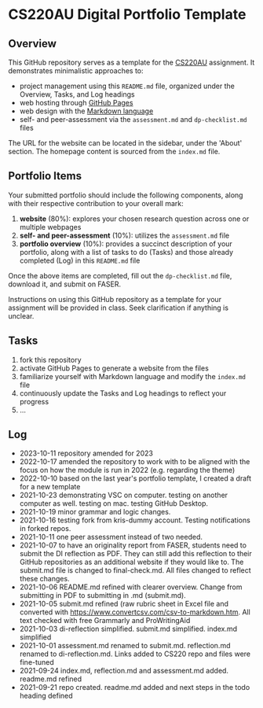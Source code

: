# CS220AU Digital Portfolio Template

## Overview
This GitHub repository serves as a template for the [CS220AU](https://navigatingthedigitalworld.com/docs/cs220au) assignment. It demonstrates minimalistic approaches to:

- project management using this `README.md` file, organized under the Overview, Tasks, and Log headings
- web hosting through [GitHub Pages](https://pages.github.com/)
- web design with the [Markdown language](https://guides.github.com/features/mastering-markdown/)
- self- and peer-assessment via the `assessment.md` and `dp-checklist.md` files

The URL for the website can be located in the sidebar, under the 'About' section. The homepage content is sourced from the `index.md` file.

## Portfolio Items
Your submitted portfolio should include the following components, along with their respective contribution to your overall mark:

1. **website** (80%): explores your chosen research question across one or multiple webpages
2. **self- and peer-assessment** (10%): utilizes the `assessment.md` file
3. **portfolio overview** (10%): provides a succinct description of your portfolio, along with a list of tasks to do (Tasks) and those already completed (Log) in this `README.md` file

Once the above items are completed, fill out the `dp-checklist.md` file, download it, and submit on FASER.

Instructions on using this GitHub repository as a template for your assignment will be provided in class. Seek clarification if anything is unclear.

## Tasks
1. fork this repository
2. activate GitHub Pages to generate a website from the files
3. familiarize yourself with Markdown language and modify the `index.md` file
4. continuously update the Tasks and Log headings to reflect your progress
5. ... 


## Log
- 2023-10-11 repository amended for 2023
- 2022-10-17 amended the repository to work with to be aligned with the focus on how the module is run in 2022 (e.g. regarding the theme)
- 2022-10-10 based on the last year's portfolio template, I created a draft for a new template
- 2021-10-23 demonstrating VSC on computer. testing on another computer as well. testing on mac. testing GitHub Desktop. 
- 2021-10-19 minor grammar and logic changes. 
- 2021-10-16 testing fork from kris-dummy account. Testing notifications in forked repos. 
- 2021-10-11 one peer assessment instead of two needed.
- 2021-10-07 to have an originality report from FASER, students need to submit the DI reflection as PDF. They can still add this reflection to their GitHub repositories as an additional website if they would like to. The submit.md file is changed to final-check.md. All files changed to reflect these changes. 
- 2021-10-06 README.md refined with clearer overview. Change from submitting in PDF to submitting in .md (submit.md). 
- 2021-10-05 submit.md refined (raw rubric sheet in Excel file and converted with https://www.convertcsv.com/csv-to-markdown.htm. All text checked with free Grammarly and ProWritingAid
- 2021-10-03 di-reflection simplified. submit.md simplified. index.md simplified
- 2021-10-01 assessment.md renamed to submit.md. reflection.md renamed to di-reflection.md. Links added to CS220 repo and files were fine-tuned
- 2021-09-24 index.md, reflection.md and assessment.md added. readme.md refined
- 2021-09-21 repo created. readme.md added and next steps in the todo heading defined

<br>
